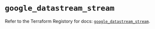 # `google_datastream_stream`

Refer to the Terraform Registory for docs: [`google_datastream_stream`](https://registry.terraform.io/providers/hashicorp/google/5.21.0/docs/resources/datastream_stream).
